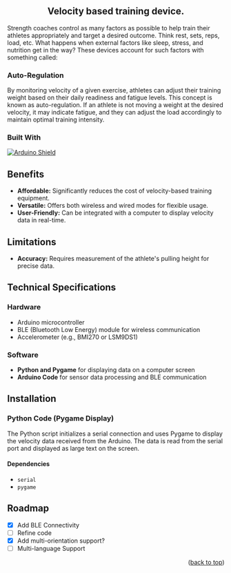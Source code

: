 
<h2 align="center">Velocity based training device.</h2>

<p align="left">
Strength coaches control as many factors as possible to help train their athletes appropriately and target a desired outcome. Think rest, sets, reps, load, etc. What happens when external factors like sleep, stress, and nutrition get in the way? These devices account for such factors with something called:

### **Auto-Regulation** 

By monitoring velocity of a given exercise, athletes can adjust their training weight based on their daily readiness and fatigue levels. This concept is known as auto-regulation. If an athlete is not moving a weight at the desired velocity, it may indicate fatigue, and they can adjust the load accordingly to maintain optimal training intensity.
</p>
</div>

### Built With

[![Arduino Shield](https://img.shields.io/badge/Arduino-00979D?style=for-the-badge&logo=arduino&logoColor=white)](https://www.arduino.cc/)


## Benefits
- **Affordable:** Significantly reduces the cost of velocity-based training equipment.
- **Versatile:** Offers both wireless and wired modes for flexible usage.
- **User-Friendly:** Can be integrated with a computer to display velocity data in real-time.

## Limitations
- **Accuracy:** Requires measurement of the athlete's pulling height for precise data.

## Technical Specifications

### Hardware
- Arduino microcontroller
- BLE (Bluetooth Low Energy) module for wireless communication
- Accelerometer (e.g., BMI270 or LSM9DS1)

### Software
- **Python and Pygame** for displaying data on a computer screen
- **Arduino Code** for sensor data processing and BLE communication

## Installation

### Python Code (Pygame Display)
The Python script initializes a serial connection and uses Pygame to display the velocity data received from the Arduino. The data is read from the serial port and displayed as large text on the screen.

#### Dependencies
- `serial`
- `pygame`

<!-- ROADMAP -->
## Roadmap

- [x] Add BLE Connectivity
- [ ] Refine code
- [x] Add multi-orientation support?
- [ ] Multi-language Support

<p align="right">(<a href="#readme-top">back to top</a>)</p>

<!-- MARKDOWN LINKS & IMAGES -->

[arduino-shield]: https://img.shields.io/badge/Arduino_IDE-00979D?style=for-the-badge&logo=arduino&logoColor=white

